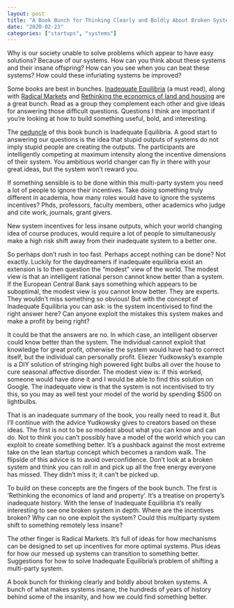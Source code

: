 ```yaml
---
layout: post
title: "A Book Bunch for Thinking Clearly and Boldly About Broken Systems"
date: "2020-02-23"
categories: ["startups", "systems"]
--- 
```


Why is our society unable to solve problems which appear to have easy solutions? Because of our systems. How can you think about these systems and their insane offspring? How can you see when you can beat these systems? How could these infuriating systems be improved?

Some books are best in bunches. [Inadequate Equilibria](https://equilibriabook.com/toc/) (a must read), along with [Radical Markets](http://radicalmarkets.com/) and [Rethinking the economics of land and housing](https://blogs.lse.ac.uk/lsereviewofbooks/2017/09/04/book-review-rethinking-the-economics-of-land-and-housing-by-josh-ryan-collins-toby-lloyd-and-laurie-macfarlane/) are a great bunch. Read as a group they complement each other and give ideas for answering those difficult questions. Questions I think are important if you’re looking at how to build something useful, bold, and interesting.

The [peduncle](http://www.promusa.org/Morphology+of+banana+plant) of this book bunch is Inadequate Equilibria. A good start to answering our questions is the idea that stupid outputs of systems do not imply stupid people are creating the outputs. The participants are intelligently competing at maximum intensity along the incentive dimensions of their system. You ambitious world changer can fly in there with your great ideas, but the system won’t reward you. 

If something sensible is to be done within this multi-party system you need a lot of people to ignore their incentives. Take doing something truly different in academia, how many roles would have to ignore the systems incentives? Phds, professors, faculty members, other academics who judge and cite work, journals, grant givers. 

New system incentives for less insane outputs, which your world changing idea of course produces, would require a lot of people to simultaneously make a high risk shift away from their inadequate system to a better one. 

So perhaps don’t rush in too fast. Perhaps accept nothing can be done? Not exactly. Luckily for the daydreamers if inadequate equilibria exist an extension is to then question the “modest” view of the world. The modest view is that an intelligent rational person cannot know better than a system. If the European Central Bank says something which appears to be suboptimal, the modest view is you cannot know better. They are experts. They wouldn’t miss something so obvious! But with the concept of Inadequate Equilibria you can ask: is the system incentivised to find the right answer here? Can anyone exploit the mistakes this system makes and make a profit by being right? 

It could be that the answers are no. In which case, an intelligent observer could know better than the system. The individual cannot exploit that knowledge for great profit, otherwise the system would have had to correct itself, but the individual can personally profit. Eliezer Yudkowsky’s example is a DIY solution of stringing high powered light bulbs all over the house to cure seasonal affective disorder. The modest view is: if this worked, someone would have done it and I would be able to find this solution on Google. The inadequate view is that the system is not incentivised to try this, so you may as well test your model of the world by spending $500 on lightbulbs.

That is an inadequate summary of the book, you really need to read it. But I’ll continue with the advice Yudkowsky gives to creators based on these ideas. The first is not to be so modest about what you can know and can do. Not to think you can’t possibly have a model of the world which you can exploit to create something better. It’s a pushback against the most extreme take on the lean startup concept which becomes a random walk. The flipside of this advice is to avoid overconfidence. Don’t look at a broken system and think you can roll in and pick up all the free energy everyone has missed. They didn’t miss it; it can’t be picked up.

To build on these concepts are the fingers of the book bunch. The first is ‘Rethinking the economics of land and property’. It’s a treatise on property’s inadequate history. With the lense of Inadequate Equilibria it’s really interesting to see one broken system in depth. Where are the incentives broken? Why can no one exploit the system? Could this multiparty system shift to something remotely less insane? 

The other finger is Radical Markets. It’s full of ideas for how mechanisms can be designed to set up incentives for more optimal systems. Plus ideas for how our messed up systems can transition to something better. Suggestions for how to solve Inadequate Equilibria’s problem of shifting a multi-party system.

A book bunch for thinking clearly and boldly about broken systems. A bunch of what makes systems insane, the hundreds of years of history behind some of the insanity, and how we could find something better.
